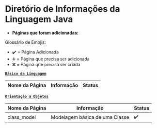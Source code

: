 # Diretório de Informações da Linguagem Java

* **Páginas que foram adicionadas:**

Glossário de Emojis:

* :heavy_check_mark: = Página Adicionada
* :heavy_plus_sign: = Página que precisa ser adicionada
* :x: = Página que precisa ser criada


[**`Básico da Linguagem`**]()

Nome da Página|Informação|Status
|---|---|---|

[**`Orientação a Objetos`**]()

Nome da Página|Informação|Status
|---|---|---|
class_model|Modelagem básica de uma Classe|:heavy_check_mark:

